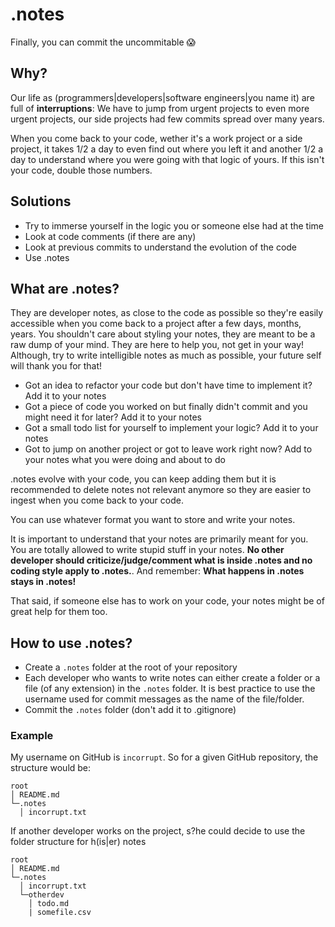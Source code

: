 # .notes

Finally, you can commit the uncommitable 😱

## Why?
Our life as (programmers|developers|software engineers|you name it) are full of **interruptions**: We have to jump from urgent projects to even more urgent projects, our side projects had few commits spread over many years.

When you come back to your code, wether it's a work project or a side project, it takes 1/2 a day to even find out where you left it and another 1/2 a day to understand where you were going with that logic of yours. If this isn't your code, double those numbers.

## Solutions
- Try to immerse yourself in the logic you or someone else had at the time
- Look at code comments (if there are any)
- Look at previous commits to understand the evolution of the code
- Use .notes

## What are .notes?
They are developer notes, as close to the code as possible so they're easily accessible when you come back to a project after a few days, months, years.
You shouldn't care about styling your notes, they are meant to be a raw dump of your mind. They are here to help you, not get in your way! Although, try to write intelligible notes as much as possible, your future self will thank you for that!

- Got an idea to refactor your code but don't have time to implement it? Add it to your notes
- Got a piece of code you worked on but finally didn't commit and you might need it for later? Add it to your notes
- Got a small todo list for yourself to implement your logic? Add it to your notes
- Got to jump on another project or got to leave work right now? Add to your notes what you were doing and about to do

.notes evolve with your code, you can keep adding them but it is recommended to delete notes not relevant anymore so they are easier to ingest when you come back to your code.

You can use whatever format you want to store and write your notes. 

It is important to understand that your notes are primarily meant for you. You are totally allowed to write stupid stuff in your notes. **No other developer should criticize/judge/comment what is inside .notes and no coding style apply to .notes.**. And remember: **What happens in .notes stays in .notes!**

That said, if someone else has to work on your code, your notes might be of great help for them too.

## How to use .notes?
- Create a `.notes` folder at the root of your repository
- Each developer who wants to write notes can either create a folder or a file (of any extension) in the `.notes` folder. It is best practice to use the username used for commit messages as the name of the file/folder.
- Commit the `.notes` folder (don't add it to .gitignore)

### Example
My username on GitHub is `incorrupt`. So for a given GitHub repository, the structure would be:

```
root
│ README.md 
└─.notes
  │ incorrupt.txt
```

If another developer works on the project, s?he could decide to use the folder structure for h(is|er) notes

```
root
│ README.md 
└─.notes
  │ incorrupt.txt
  └─otherdev
    │ todo.md
    | somefile.csv
```
